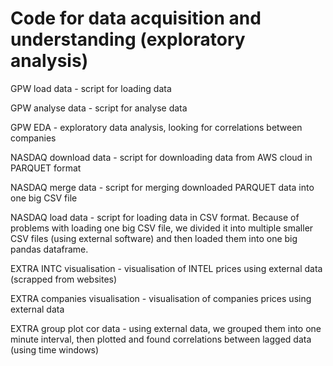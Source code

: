 # Code for data acquisition and understanding (exploratory analysis)

GPW load data - script for loading data

GPW analyse data - script for analyse data

GPW EDA - exploratory data analysis, looking for correlations between companies

NASDAQ download data - script for downloading data from AWS cloud in PARQUET format

NASDAQ merge data - script for merging downloaded PARQUET data into one big CSV file

NASDAQ load data - script for loading data in CSV format. 
Because of problems with loading one big CSV file, we divided it into multiple smaller CSV files (using external software) and then loaded them into one big pandas dataframe. 

EXTRA INTC visualisation - visualisation of INTEL prices using external data (scrapped from websites)

EXTRA companies visualisation - visualisation of companies prices using external data

EXTRA group plot cor data - using external data, we grouped them into one minute interval, then plotted and found correlations between lagged data (using time windows)